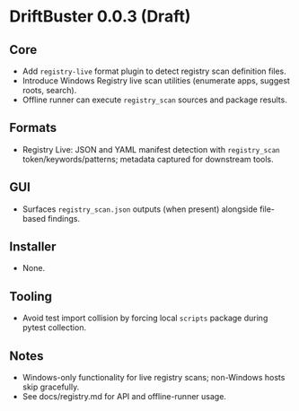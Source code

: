 # DriftBuster 0.0.3 (Draft)

## Core
- Add `registry-live` format plugin to detect registry scan definition files.
- Introduce Windows Registry live scan utilities (enumerate apps, suggest roots, search).
- Offline runner can execute `registry_scan` sources and package results.

## Formats
- Registry Live: JSON and YAML manifest detection with `registry_scan` token/keywords/patterns; metadata captured for downstream tools.

## GUI
- Surfaces `registry_scan.json` outputs (when present) alongside file-based findings.

## Installer
- None.

## Tooling
- Avoid test import collision by forcing local `scripts` package during pytest collection.

## Notes
- Windows-only functionality for live registry scans; non-Windows hosts skip gracefully.
- See docs/registry.md for API and offline-runner usage.

